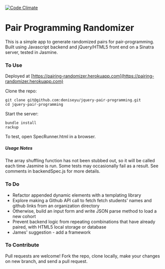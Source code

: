 [![Code Climate](https://codeclimate.com/github/deniseyu/jquery-pair-programming/badges/gpa.svg)](https://codeclimate.com/github/deniseyu/jquery-pair-programming)
# Pair Programming Randomizer

This is a simple app to generate randomized pairs for pair-programming. Built using Javascript backend and jQuery/HTML5 front end on a Sinatra server, tested in Jasmine.

### To Use

Deployed at [https://pairing-randomizer.herokuapp.com](https://pairing-randomizer.herokuapp.com)

Clone the repo:
```
git clone git@github.com:deniseyu/jquery-pair-programming.git
cd jquery-pair-programming
```
Start the server:
```
bundle install
rackup
```

To test, open SpecRunner.html in a browser.

##### Usage Notes

The array shuffling function has not been stubbed out, so it will be called each time Jasmine is run. Some tests may occasionally fail as a result. See comments in backendSpec.js for more details.

### To Do

* Refactor appended dynamic elements with a templating library
* Explore making a Github API call to fetch fetch students' names and github links from an organization directory
* Otherwise, build an input form and write JSON parse method to load a new cohort
* Prevent backend logic from repeating combinations that have already paired, with HTML5 local storage or database
* James' suggestion - add a framework

### To Contribute

Pull requests are welcome! Fork the repo, clone locally, make your changes on new branch, and send a pull request.
